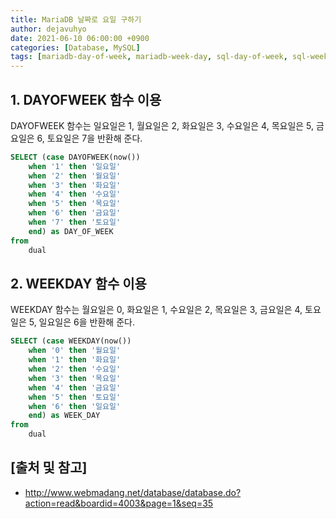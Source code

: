 ```yaml
---
title: MariaDB 날짜로 요일 구하기
author: dejavuhyo
date: 2021-06-10 06:00:00 +0900
categories: [Database, MySQL]
tags: [mariadb-day-of-week, mariadb-week-day, sql-day-of-week, sql-week-day, mariadb-요일, sql-요일]
---
```


## 1. DAYOFWEEK 함수 이용
DAYOFWEEK 함수는 일요일은 1, 월요일은 2, 화요일은 3, 수요일은 4, 목요일은 5, 금요일은 6, 토요일은 7을 반환해 준다.

```sql
SELECT (case DAYOFWEEK(now())
    when '1' then '일요일'
    when '2' then '월요일'
    when '3' then '화요일'
    when '4' then '수요일'
    when '5' then '목요일'
    when '6' then '금요일'
    when '7' then '토요일'
    end) as DAY_OF_WEEK
from
    dual
```

## 2. WEEKDAY 함수 이용
WEEKDAY 함수는 월요일은 0, 화요일은 1, 수요일은 2, 목요일은 3, 금요일은 4, 토요일은 5, 일요일은 6을 반환해 준다.

```sql
SELECT (case WEEKDAY(now())
    when '0' then '월요일'
    when '1' then '화요일'
    when '2' then '수요일'
    when '3' then '목요일'
    when '4' then '금요일'
    when '5' then '토요일'
    when '6' then '일요일'
    end) as WEEK_DAY
from
    dual
```

## [출처 및 참고]
* <http://www.webmadang.net/database/database.do?action=read&boardid=4003&page=1&seq=35>
